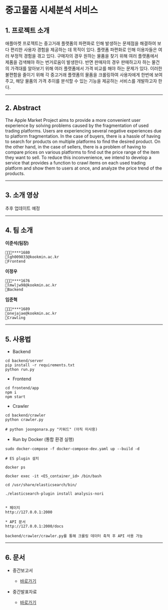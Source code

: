 # 중고물품 시세분석 서비스

## 1. 프로젝트 소개

애플마켓 프로젝트는 중고거래 플랫폼의 파편화로 인해 발생하는 문제점을 해결하여 보다 편리한 사용자 경험을 제공하는 데 목적이 있다. 플랫폼 파편화로 인해 이용자들은 여러 부정적 경험을 겪고 있다. 구매자의 경우 원하는 물품을 찾기 위해 여러 플랫폼에서 제품을 검색해야 하는 번거로움이 발생한다. 반면 판매자의 경우 판매하고자 하는 물건의 가격대를 알아보기 위해 여러 플랫폼에서 가격 비교를 해야 하는 문제가 있다.
이러한 불편함을 줄이기 위해 각 중고거래 플랫폼의 물품을 크롤링하여 사용자에게 한번에 보여주고, 해당 물품의 가격 추이를 분석할 수 있는 기능을 제공하는 서비스를 개발하고자 한다.

---

## 2. Abstract

The Apple Market Project aims to provide a more convenient user experience by solving problems caused by the fragmentation of used trading platforms. Users are experiencing several negative experiences due to platform fragmentation. In the case of buyers, there is a hassle of having to search for products on multiple platforms to find the desired product. On the other hand, in the case of sellers, there is a problem of having to compare prices on various platforms to find out the price range of the item they want to sell.
To reduce this inconvenience, we intend to develop a service that provides a function to crawl items on each used trading platform and show them to users at once, and analyze the price trend of the products.

---

## 3. 소개 영상

추후 업데이트 예정

---

## 4. 팀 소개

**이준석(팀장)**

```
👨🏻‍💻****1680
📧lgh009833@kookmin.ac.kr
🔨Frontend
```

**이정우**

```
👨🏻‍💻****1676
📧lmwljw98@kookmin.ac.kr
🔨Backend
```

**임준혁**

```
👨🏻‍💻****1689
📧onejajae@kookmin.ac.kr
🔨Crawling
```

---

## 5. 사용법

-   Backend

```
cd backend/server
pip install -r requirements.txt
python run.py
```

-   Frontend

```
cd frontend/app
npm i
npm start
```

-   Crawler

```
cd backend/crawler
python crawler.py

# python joongonara.py "키워드" (아직 미사용)
```

-   Run by Docker (통합 환경 실행)

```
sudo docker-compose -f docker-compose-dev.yaml up --build -d

# ES plugin 설치

docker ps

docker exec -it <ES_container_id> /bin/bash

cd /usr/share/elasticsearch/bin/

./elasticsearch-plugin install analysis-nori


* 페이지
http://127.0.0.1:2000

* API 문서
http://127.0.0.1:2000/docs

backend/crawler/crawler.py를 통해 크롤링 데이터 축적 후 API 사용 가능
```

---

## 6. 문서

-   중간보고서

    -   [바로가기](https://github.com/kookmin-sw/capstone-2022-14/blob/master/docs/팀14-중간보고서.pdf)

-   중간발표자료

    -   [바로가기](https://github.com/kookmin-sw/capstone-2022-14/blob/master/docs/팀14-중간발표자료.pdf)
